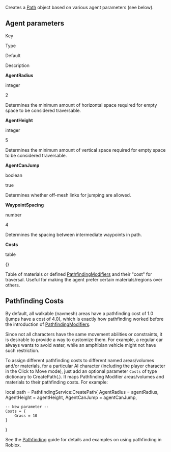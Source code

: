 Creates a [Path](https://developer.roblox.com/en-us/api-reference/class/Path) object based on various agent parameters (see below).

Agent parameters
----------------

Key

Type

Default

Description

**AgentRadius**

integer

2

Determines the minimum amount of horizontal space required for empty space to be considered traversable.

**AgentHeight**

integer

5

Determines the minimum amount of vertical space required for empty space to be considered traversable.

**AgentCanJump**

boolean

true

Determines whether off-mesh links for jumping are allowed.

**WaypointSpacing**

number

4

Determines the spacing between intermediate waypoints in path.

**Costs**

table

{}

Table of materials or defined [PathfindingModifiers](https://developer.roblox.com/en-us/api-reference/class/PathfindingModifier) and their "cost" for traversal. Useful for making the agent prefer certain materials/regions over others.

Pathfinding Costs
-----------------

By default, all walkable (navmesh) areas have a pathfinding cost of 1.0 (jumps have a cost of 4.0), which is exactly how pathfinding worked before the introduction of [PathfindingModifiers](https://developer.roblox.com/en-us/api-reference/class/PathfindingModifier).

Since not all characters have the same movement abilities or constraints, it is desirable to provide a way to customize them. For example, a regular car always wants to avoid water, while an amphibian vehicle might not have such restriction.

To assign different pathfinding costs to different named areas/volumes and/or materials, for a particular AI character (including the player character in the Click to Move mode), just add an optional parameter `Costs` of type dictionary to CreatePath(.). It maps Pathfinding Modifier areas/volumes and materials to their pathfinding costs. For example:

local path = PathfindingService:CreatePath{
    AgentRadius = agentRadius,
    AgentHeight = agentHeight,
    AgentCanJump = agentCanJump,

    -- New parameter --
    Costs = {
        Grass = 10
    }
}

See the [Pathfinding](https://developer.roblox.com/en-us/articles/Pathfinding) guide for details and examples on using pathfinding in Roblox.
